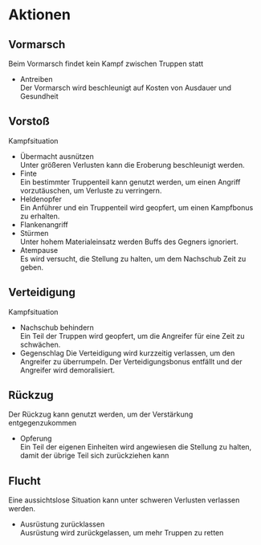 ﻿# Aktionen
## Vormarsch
Beim Vormarsch findet kein Kampf zwischen Truppen statt

- Antreiben  
	Der Vormarsch wird beschleunigt auf Kosten von Ausdauer und Gesundheit

## Vorstoß
Kampfsituation

- Übermacht ausnützen  
	Unter größeren Verlusten kann die Eroberung beschleunigt werden.
- Finte  
	Ein bestimmter Truppenteil kann genutzt werden, um einen Angriff vorzutäuschen, um Verluste zu verringern.
- Heldenopfer  
	Ein Anführer und ein Truppenteil wird geopfert, um einen Kampfbonus zu erhalten.
- Flankenangriff
- Stürmen  
	Unter hohem Materialeinsatz werden Buffs des Gegners ignoriert.
- Atempause  
	Es wird versucht, die Stellung zu halten, um dem Nachschub Zeit zu geben.

## Verteidigung
Kampfsituation
- Nachschub behindern  
	Ein Teil der Truppen wird geopfert, um die Angreifer für eine Zeit zu schwächen.
- Gegenschlag
	Die Verteidigung wird kurzzeitig verlassen, um den Angreifer zu überrumpeln. Der Verteidigungsbonus entfällt und der Angreifer wird demoralisiert.

## Rückzug
Der Rückzug kann genutzt werden, um der Verstärkung entgegenzukommen

- Opferung  
	Ein Teil der eigenen Einheiten wird angewiesen die Stellung zu halten, damit der übrige Teil sich zurückziehen kann

## Flucht
Eine aussichtslose Situation kann unter schweren Verlusten verlassen werden.

- Ausrüstung zurücklassen  
	Ausrüstung wird zurückgelassen, um mehr Truppen zu retten

